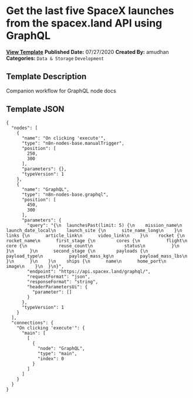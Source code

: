 # Get the last five SpaceX launches from the spacex.land API using GraphQL

**[View Template](https://n8n.io/workflows/558-/)**  **Published Date:** 07/27/2020  **Created By:** amudhan  **Categories:** `Data & Storage` `Development`  

## Template Description

Companion workflow for GraphQL node docs



## Template JSON

```
{
  "nodes": [
    {
      "name": "On clicking 'execute'",
      "type": "n8n-nodes-base.manualTrigger",
      "position": [
        250,
        300
      ],
      "parameters": {},
      "typeVersion": 1
    },
    {
      "name": "GraphQL",
      "type": "n8n-nodes-base.graphql",
      "position": [
        450,
        300
      ],
      "parameters": {
        "query": "{\n  launchesPast(limit: 5) {\n    mission_name\n    launch_date_local\n    launch_site {\n      site_name_long\n    }\n    links {\n      article_link\n      video_link\n    }\n    rocket {\n      rocket_name\n      first_stage {\n        cores {\n          flight\n          core {\n            reuse_count\n            status\n          }\n        }\n      }\n      second_stage {\n        payloads {\n          payload_type\n          payload_mass_kg\n          payload_mass_lbs\n        }\n      }\n    }\n    ships {\n      name\n      home_port\n      image\n    }\n  }\n}",
        "endpoint": "https://api.spacex.land/graphql/",
        "requestFormat": "json",
        "responseFormat": "string",
        "headerParametersUi": {
          "parameter": []
        }
      },
      "typeVersion": 1
    }
  ],
  "connections": {
    "On clicking 'execute'": {
      "main": [
        [
          {
            "node": "GraphQL",
            "type": "main",
            "index": 0
          }
        ]
      ]
    }
  }
}
```
